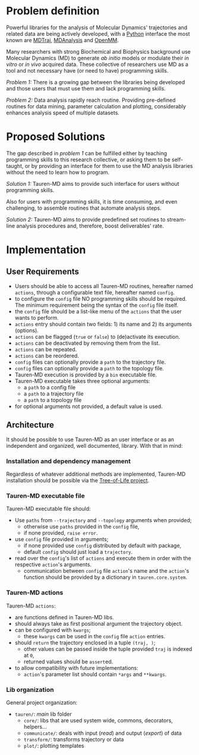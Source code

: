 # Problem definition

Powerful libraries for the analysis of Molecular Dynamics' trajectories and related data are being actively developed, with a [Python](https://www.python.org/) interface the most known are [MDTraj](https://github.com/mdtraj/mdtraj), [MDAnalysis](https://www.mdanalysis.org/) and [OpenMM](https://github.com/pandegroup/openmm).

Many researchers with strong Biochemical and Biophysics background use Molecular Dynamics (MD) to generate _ab initio_ models or modulate their _in vitro_ or _in vivo_ acquired data. These collective of researchers use MD as a tool and not necessary have (or need to have) programming skills.

*Problem 1:* There is a growing gap between the libraries being developed and those users that must use them and lack programming skills.

*Problem 2:* Data analysis rapidly reach routine. Providing pre-defined routines for data mining, parameter calculation and plotting, considerably enhances analysis speed of multiple datasets.

# Proposed Solutions

The gap described in *problem 1* can be fulfilled either by teaching programming skills to this research collective, or asking them to be self-taught, or by providing an interface for them to use the MD analysis libraries without the need to learn how to program.

*Solution 1:* Tauren-MD aims to provide such interface for users without programming skills.

Also for users with programming skills, it is time consuming, and even challenging, to assemble routines that automate analysis steps.

*Solution 2:* Tauren-MD aims to provide predefined set routines to stream-line analysis procedures and, therefore, boost deliverables' rate.

# Implementation

## User Requirements

- Users should be able to access all Tauren-MD routines, hereafter named `actions`, through a configurable text file, hereafter named `config`.
- to configure the `config` file NO programming skills should be required. The minimum requirement being the syntax of the `config` file itself.
- the `config` file should be a list-like menu of the `actions` that the user wants to perform.
- `actions` entry should contain two fields: 1) its name and 2) its arguments (options).
- `actions` can be flagged (`true` or `false`) to (de)activate its execution.
- `actions` can be deactivated by removing them from the list.
- `actions` can be repeated.
- `actions` can be reordered.
- `config` files can optionally provide a `path` to the trajectory file.
- `config` files can optionally provide a `path` to the topology file.
- Tauren-MD execution is provided by a `bin` executable file.
- Tauren-MD executable takes three optional arguments:
    - a `path` to a config file
    - a `path` to a trajectory file
    - a `path` to a topology file
- for optional arguments not provided, a default value is used.

## Architecture

It should be possible to use Tauren-MD as an user interface or as an independent and organized, well documented, library. With that in mind:

### Installation and dependency management

Regardless of whatever additional methods are implemented, Tauren-MD installation should be possible via the [Tree-of-Life project](https://github.com/joaomcteixeira/Tree-of-Life).

### Tauren-MD executable file

Tauren-MD executable file should:

- Use `paths` from `--trajectory` and `--topology` arguments when provided;
    - otherwise use `paths` provided in the `config` file,
    - if none provided, `raise error`.
- use `config` file provided in arguments;
    - if none provided use `config` distributed by default with package,
    - default `config` should just load a `trajectory`.
- read over the `config`'s list of `actions` and execute them in order with the respective `action`'s arguments.
    - communication between `config` file `action`'s name and the `action`'s function should be provided by a dictionary in `tauren.core.system`.

### Tauren-MD actions

Tauren-MD `actions`:

- are functions defined in Tauren-MD libs.
- should always take as first positional argument the trajectory object.
- can be configured with `kwargs`;
    - these `kwargs` can be used in the `config` file `action` entries.
- should `return` the trajectory enclosed in a tuple `(traj, )`;
    - other values can be passed inside the tuple provided `traj` is indexed at `0`,
    - returned values should be `assert`ed.
- to allow compatibility with future implementations:
    - `action`'s parameter list should contain `*args` and `**kwargs`.

### Lib organization

General project organization:

- `tauren/`: _main_ lib folder
    - `core/`: libs that are used system wide, commons, decorators, helpers...
    - `communicate/`: deals with input (_read_) and output (_export_) of data
    - `transform/`: transforms trajectory or data
    - `plot/`: plotting templates
